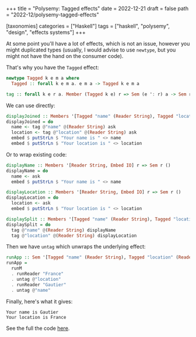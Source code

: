 +++
title = "Polysemy: Tagged effects"
date = 2022-12-21
draft = false
path = "2022-12/polysemy-tagged-effects"

[taxonomies]
categories = ["Haskell"]
tags = ["haskell", "polysemy", "design", "effects systems"]
+++

At some point you'll have a lot of effects, which is not an issue, however you might duplicated types (usually, I would advise to use `newtype`, but you might not have the hand on the consumer code).

That's why you have the `Tagged` effect:

```haskell
newtype Tagged k e m a where
  Tagged :: forall k e m a. e m a -> Tagged k e m a

tag :: forall k e r a. Member (Tagged k e) r => Sem (e ': r) a -> Sem r a
```

We can use directly:

```haskell
displayJoined :: Members '[Tagged "name" (Reader String), Tagged "location" (Reader String), Embed IO] r => Sem r ()
displayJoined = do
  name <- tag @"name" @(Reader String) ask
  location <- tag @"location" @(Reader String) ask
  embed $ putStrLn $ "Your name is " <> name
  embed $ putStrLn $ "Your location is " <> location
```

Or to wrap existing code:

```haskell
displayName :: Members '[Reader String, Embed IO] r => Sem r ()
displayName = do
  name <- ask
  embed $ putStrLn $ "Your name is " <> name

displayLocation :: Members '[Reader String, Embed IO] r => Sem r ()
displayLocation = do
  location <- ask
  embed $ putStrLn $ "Your location is " <> location

displaySplit :: Members '[Tagged "name" (Reader String), Tagged "location" (Reader String), Embed IO] r => Sem r ()
displaySplit = do
  tag @"name" @(Reader String) displayName
  tag @"location" @(Reader String) displayLocation
```

Then we have `untag` which unwraps the underlying effect:

```haskell
runApp :: Sem '[Tagged "name" (Reader String), Tagged "location" (Reader String), Embed IO] a -> IO a
runApp =
  runM
  . runReader "France"
  . untag @"location"
  . runReader "Gautier"
  . untag @"name"
```

Finally, here's what it gives:

```
Your name is Gautier
Your location is France
```

See the full the code [here](https://github.com/blackheaven/blackheaven.github.io/blob/master/content/code/polysemy/src/Tagged.hs).
